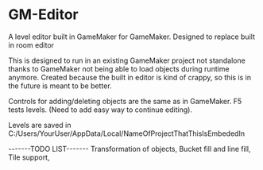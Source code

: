 # GM-Editor
A level editor built in GameMaker for GameMaker. Designed to replace built in room editor

This is designed to run in an existing GameMaker project not standalone thanks to GameMaker not being able to load objects during runtime anymore.
Created because the built in editor is kind of crappy, so this is in the future is meant to be better.

Controls for adding/deleting objects are the same as in GameMaker.
F5 tests levels. (Need to add easy way to continue editing).

Levels are saved in C:/Users/YourUser/AppData/Local/NameOfProjectThatThisIsEmbededIn


-------TODO LIST-------
Transformation of objects,
Bucket fill and line fill,
Tile support,

